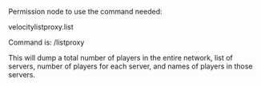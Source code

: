 Permission node to use the command needed:  

velocitylistproxy.list




Command is: /listproxy

This will dump a total number of players in the entire network, list of servers, number of players for each server, and names of players in those servers.
